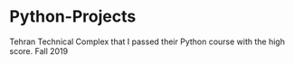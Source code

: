 # Python-Projects
Tehran Technical Complex that I passed their Python course with the high score. Fall 2019

